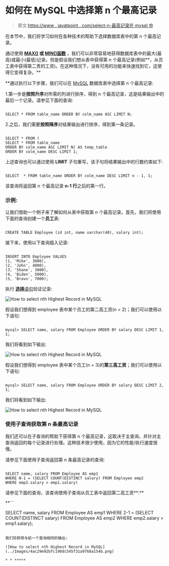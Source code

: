 # 如何在 MySQL 中选择第 n 个最高记录

> 原文:[https://www . javatpoint . com/select-n-最高记录在 mysql 中](https://www.javatpoint.com/select-nth-highest-record-in-mysql)

在本节中，我们将学习如何在各种技术的帮助下选择数据库表中的第 n 个最高记录。

通过使用 **[MAX()](https://www.javatpoint.com/mysql-max) 或 [MIN()函数](https://www.javatpoint.com/mysql-min)** ，我们可以非常容易地获得数据库表中的最大(最高)或最小(最低)记录。但是假设我们想从表中获得第 n 个最高记录(例如**，从员工表中获得第二贵的工资)。在这种情况下，没有可用的功能来快速找到它，这使得它变得复杂。**

 **通过执行以下步骤，我们可以在 [MySQL](https://www.javatpoint.com/mysql-tutorial) 数据库表中选择第 n 个最高记录:

1.第一步是**按照升序**对所需的列进行排序，得到 n 个最高记录，这是结果输出中的最后一个记录。请参见下面的查询:

```

SELECT * FROM table_name ORDER BY colm_name ASC LIMIT N;

```

2.之后，我们需要**按照降序**对结果输出进行排序，得到第一条记录。

```

SELECT * FROM (
SELECT * FROM table_name 
ORDER BY colm_name ASC LIMIT N) AS temp_table
ORDER BY colm_name DESC LIMIT 1;

```

上述查询也可以通过使用 **LIMIT** 子句重写，该子句将结果输出中的行数约束如下:

```

SELECT  * FROM table_name ORDER BY colm_name DESC LIMIT n - 1, 1;

```

该查询将返回第 n 个最高记录 **n-1 行**之后的第一行。

### 示例:

让我们借助一个例子来了解如何从表中获取第 n 个最高记录。首先，我们将使用下面的查询创建一个**员工**表:

```

CREATE TABLE Employee (id int, name varchar(40), salary int);

```

接下来，使用以下查询插入记录:

```

INSERT INTO Employee VALUES 
(1, 'Mike', 3000),
(2, 'John', 4000),
(3, 'Shane', 3000),
(4, 'Biden', 5000),
(5, 'Bravo', 7000);

```

执行 [**选择**语句](https://www.javatpoint.com/mysql-select)验证记录:

![How to select nth Highest Record in MySQL](../Images/74c5b09b6d287d6cb62447082474dd10.png)

假设我们想得到 employee 表中某个员工的第二高工资(n = 2)；我们可以使用以下语句:

```

mysql> SELECT name, salary FROM Employee ORDER BY salary DESC LIMIT 1, 1;

```

我们将看到如下输出:

![How to select nth Highest Record in MySQL](../Images/2da6ebd375aaa05c8c624f8edb8135a6.png)

假设我们想得到 employee 表中某个员工(n = 3)的**第三高工资**；我们可以使用以下语句:

```

mysql> SELECT name, salary FROM Employee ORDER BY salary DESC LIMIT 2, 1;

```

我们将看到如下输出:

![How to select nth Highest Record in MySQL](../Images/93db0f0bd05666edfe8a4ab59ccda638.png)

### 使用子查询获取第 n 条最高记录

我们还可以在子查询的帮助下获得第 n 个最高记录，这取决于主查询，并针对主查询返回的每个记录进行处理。这种技术很少使用，因为它的性能/执行速度很慢。

请参见下面使用子查询返回第 n 条最高记录的查询:

```

SELECT name, salary FROM Employee AS emp1 
WHERE N-1 = (SELECT COUNT(DISTINCT salary) FROM Employee emp2 
WHERE emp2.salary > emp1.salary)

```

请参见下面的查询，该查询使用子查询从员工表中返回第二高工资**:**

 **```

SELECT name, salary FROM Employee AS emp1 
WHERE 2-1 = (SELECT COUNT(DISTINCT salary) FROM Employee AS emp2 
WHERE emp2.salary > emp1.salary);

```

我们将获得与前一个查询相同的输出:

![How to select nth Highest Record in MySQL](../Images/4ac29e92bfc198dc545f31a9768a154b.png)

* * *****